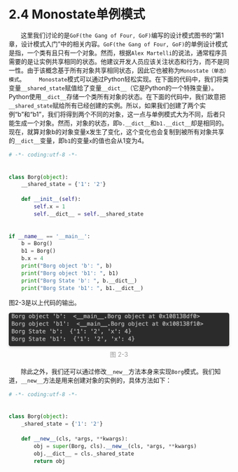 2.4 Monostate单例模式
===

&nbsp;&nbsp;&nbsp;&nbsp;&nbsp;&nbsp;&nbsp;这里我们讨论的是`GoF(the Gang of Four, GoF)`编写的设计模式图书的“第1章，设计模式入门”中的相关内容。`GoF(the Gang of Four, GoF)`的单例设计模式是指，一个类有且只有一个对象。然而，根据`Alex Martelli`的说法，通常程序员需要的是让实例共享相同的状态。他建议开发人员应该关注状态和行为，而不是同一性。由于该概念基于所有对象共享相同状态，因此它也被称为`Monostate（单态）模式`。
&nbsp;&nbsp;&nbsp;&nbsp;&nbsp;&nbsp;&nbsp;`Monostate`模式可以通过Python轻松实现。在下面的代码中，我们将类变量`__shared_state`赋值给了变量`__dict__`（它是Python的一个特殊变量）。Python使用`__dict__`存储一个类所有对象的状态。在下面的代码中，我们故意把`__shared_state`赋给所有已经创建的实例。所以，如果我们创建了两个实例“b”和“b1”，我们将得到两个不同的对象，这一点与单例模式大为不同，后者只能生成一个对象。然而，对象的状态，即`b.__dict__`和`b1.__dict__`却是相同的。现在，就算对象b的对象变量x发生了变化，这个变化也会复制到被所有对象共享的`__dict__`变量，即`b1`的变量`x`的值也会从1变为4。

```python
# -*- coding:utf-8 -*-


class Borg(object):
    __shared_state = {'1': '2'}

    def __init__(self):
        self.x = 1
        self.__dict__ = self.__shared_state


if __name__ == '__main__':
    b = Borg()
    b1 = Borg()
    b.x = 4
    print("Borg object 'b': ", b)
    print("Borg object 'b1': ", b1)
    print("Borg State 'b': ", b.__dict__)
    print("Borg State 'b1': ", b1.__dict__)

```
图2-3是以上代码的输出。
<center>
    <img style="border-radius: 0.3125em;
    box-shadow: 0 2px 4px 0 rgba(34,36,38,.12),0 2px 10px 0 rgba(34,36,38,.08);" 
    src="../source/images/part2/2-3.png">
    <br>
    <div style="color:orange; border-bottom: 0px solid #d9d9d9;
    display: inline-block;
    color: #999;
    padding: 5px;">图 2-3</div>
</center> 

&nbsp;&nbsp;&nbsp;&nbsp;&nbsp;&nbsp;&nbsp;除此之外，我们还可以通过修改`__new__`方法本身来实现`Borg`模式。我们知道，`__new__`方法是用来创建对象的实例的，具体方法如下：

```python
# -*- coding:utf-8 -*-


class Borg(object):
    _shared_state = {'1': '2'}

    def __new__(cls, *args, **kwargs):
        obj = super(Borg, cls).__new__(cls, *args, **kwargs)
        obj.__dict__ = cls._shared_state
        return obj

```

